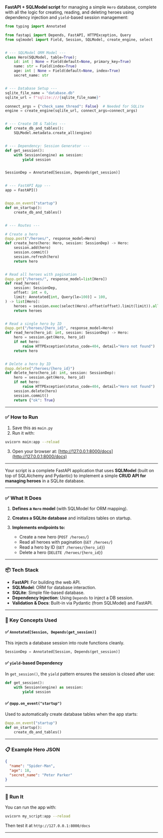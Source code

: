 **FastAPI + SQLModel script** for managing a simple `Hero` database, complete with all the logic for creating, reading, and deleting heroes using dependency injection and `yield`-based session management:

```python
from typing import Annotated

from fastapi import Depends, FastAPI, HTTPException, Query
from sqlmodel import Field, Session, SQLModel, create_engine, select


# --- SQLModel ORM Model ---
class Hero(SQLModel, table=True):
    id: int | None = Field(default=None, primary_key=True)
    name: str = Field(index=True)
    age: int | None = Field(default=None, index=True)
    secret_name: str


# --- Database Setup ---
sqlite_file_name = "database.db"
sqlite_url = f"sqlite:///{sqlite_file_name}"

connect_args = {"check_same_thread": False}  # Needed for SQLite
engine = create_engine(sqlite_url, connect_args=connect_args)


# --- Create DB & Tables ---
def create_db_and_tables():
    SQLModel.metadata.create_all(engine)


# --- Dependency: Session Generator ---
def get_session():
    with Session(engine) as session:
        yield session


SessionDep = Annotated[Session, Depends(get_session)]


# --- FastAPI App ---
app = FastAPI()


@app.on_event("startup")
def on_startup():
    create_db_and_tables()


# --- Routes ---

# Create a hero
@app.post("/heroes/", response_model=Hero)
def create_hero(hero: Hero, session: SessionDep) -> Hero:
    session.add(hero)
    session.commit()
    session.refresh(hero)
    return hero


# Read all heroes with pagination
@app.get("/heroes/", response_model=list[Hero])
def read_heroes(
    session: SessionDep,
    offset: int = 0,
    limit: Annotated[int, Query(le=100)] = 100,
) -> list[Hero]:
    heroes = session.exec(select(Hero).offset(offset).limit(limit)).all()
    return heroes


# Read a single hero by ID
@app.get("/heroes/{hero_id}", response_model=Hero)
def read_hero(hero_id: int, session: SessionDep) -> Hero:
    hero = session.get(Hero, hero_id)
    if not hero:
        raise HTTPException(status_code=404, detail="Hero not found")
    return hero


# Delete a hero by ID
@app.delete("/heroes/{hero_id}")
def delete_hero(hero_id: int, session: SessionDep):
    hero = session.get(Hero, hero_id)
    if not hero:
        raise HTTPException(status_code=404, detail="Hero not found")
    session.delete(hero)
    session.commit()
    return {"ok": True}
```

---

### ✅ How to Run

1. Save this as `main.py`
2. Run it with:

```bash
uvicorn main:app --reload
```

3. Open your browser at: [http://127.0.0.1:8000/docs](http://127.0.0.1:8000/docs)

---

Your script is a complete FastAPI application that uses **SQLModel** (built on top of SQLAlchemy and Pydantic) to implement a simple **CRUD API for managing heroes** in a SQLite database.

---

### ✅ What It Does

1. **Defines a `Hero` model** (with SQLModel for ORM mapping).
2. **Creates a SQLite database** and initializes tables on startup.
3. **Implements endpoints to:**

   * Create a new hero (`POST /heroes/`)
   * Read all heroes with pagination (`GET /heroes/`)
   * Read a hero by ID (`GET /heroes/{hero_id}`)
   * Delete a hero (`DELETE /heroes/{hero_id}`)

---

### 📦 Tech Stack

* **FastAPI**: For building the web API.
* **SQLModel**: ORM for database interaction.
* **SQLite**: Simple file-based database.
* **Dependency Injection**: Using `Depends` to inject a DB session.
* **Validation & Docs**: Built-in via Pydantic (from SQLModel) and FastAPI.

---

### 🧠 Key Concepts Used

#### ✅ `Annotated[Session, Depends(get_session)]`

This injects a database session into route functions cleanly.

```python
SessionDep = Annotated[Session, Depends(get_session)]
```

#### ✅ `yield`-based Dependency

In `get_session()`, the `yield` pattern ensures the session is closed after use:

```python
def get_session():
    with Session(engine) as session:
        yield session
```

#### ✅ `@app.on_event("startup")`

Used to automatically create database tables when the app starts:

```python
@app.on_event("startup")
def on_startup():
    create_db_and_tables()
```

---

### 📋 Example Hero JSON

```json
{
  "name": "Spider-Man",
  "age": 18,
  "secret_name": "Peter Parker"
}
```

---

### 🚀 Run It

You can run the app with:

```bash
uvicorn my_script:app --reload
```

Then test it at `http://127.0.0.1:8000/docs`

---



